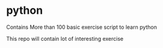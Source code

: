 # python
Contains More than 100 basic exercise script to learn python

This repo will contain lot of interesting exercise
